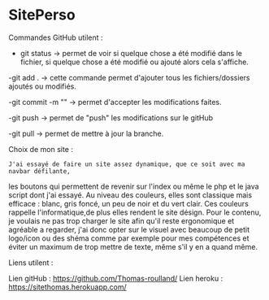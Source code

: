 # SitePerso

Commandes GitHub utilent : 

- git status -> permet de voir si quelque chose a été modifié dans le fichier, si quelque chose
a été modifié ou ajouté alors cela s'affiche.

-git add . -> cette commande permet d'ajouter tous les fichiers/dossiers ajoutés ou modifiés.

-git commit -m "" -> permet d'accepter les modifications faites.

-git push -> permet de "push" les modifications sur le gitHub 

-git pull -> permet de mettre à jour la branche.

Choix de mon site :

	J'ai essayé de faire un site assez dynamique, que ce soit avec ma navbar défilante,
les boutons qui permettent de revenir sur l'index ou même le php et le java script dont j'ai essayé. 
Au niveau des couleurs, elles sont classique mais efficace : blanc, gris foncé, un peu de noir et du
vert clair. Ces couleurs rappelle l'informatique,de plus elles rendent le site désign. 
Pour le contenu, je voulais ne pas trop charger le site afin qu'il reste ergonomique et agréable 
a regarder, j'ai donc opter sur le visuel avec beaucoup de petit logo/icon ou des shéma 
comme par exemple pour mes compétences et éviter un maximum de trop mettre de texte, 
même s'il y en a quand même.

Liens utilent : 

Lien gitHub : https://github.com/Thomas-roulland/
Lien heroku : https://sitethomas.herokuapp.com/

